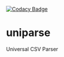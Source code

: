 [![Codacy Badge](https://api.codacy.com/project/badge/Grade/ef2af2f582ed46d8afb529a5bf1878dc)](https://www.codacy.com?utm_source=github.com&amp;utm_medium=referral&amp;utm_content=onesalestech/uniparse&amp;utm_campaign=Badge_Grade)

# uniparse
Universal CSV Parser
